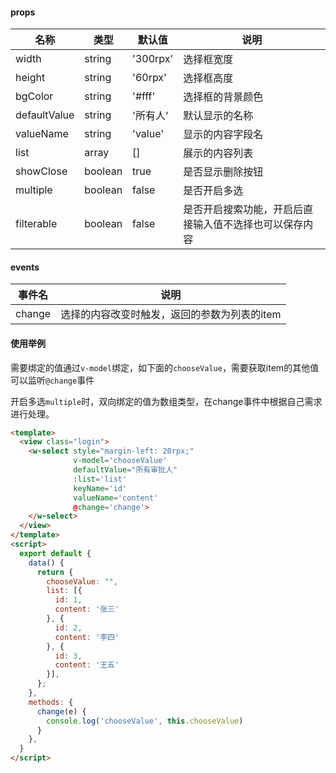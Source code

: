 #### props

|名称					|类型		|默认值		|说明																										|
|-						|-			|-				|-																											|
|width				|string	|'300rpx'	|选择框宽度																							|
|height				|string	|'60rpx'	|选择框高度																							|
|bgColor			|string	|'#fff'		|选择框的背景颜色																				|
|defaultValue	|string	|'所有人'	|默认显示的名称																					|
|valueName		|string	|'value'	|显示的内容字段名																				|
|list					|array	|[]				|展示的内容列表																					|
|showClose		|boolean|true			|是否显示删除按钮																				|
|multiple			|boolean|false		|是否开启多选																						|
|filterable		|boolean|false		|是否开启搜索功能，开启后直接输入值不选择也可以保存内容	|


#### events

|事件名|说明|
|-|-|
|change|选择的内容改变时触发，返回的参数为列表的item|


#### 使用举例

需要绑定的值通过`v-model`绑定，如下面的`chooseValue`，需要获取item的其他值可以监听`@change`事件

开启多选`multiple`时，双向绑定的值为数组类型，在change事件中根据自己需求进行处理。

```html
<template>
  <view class="login">
    <w-select style="margin-left: 20rpx;" 
              v-model='chooseValue' 
              defaultValue="所有审批人" 
              :list='list' 
              keyName='id'
              valueName='content' 
              @change='change'>
    </w-select>
  </view>
</template>
<script>
  export default {
    data() {
      return {
        chooseValue: "",
        list: [{
          id: 1,
          content: '张三'
        }, {
          id: 2,
          content: '李四'
        }, {
          id: 3,
          content: '王五'
        }],
      };
    },
    methods: {
      change(e) {
        console.log('chooseValue', this.chooseValue)
      }
    },
  }
</script>
```